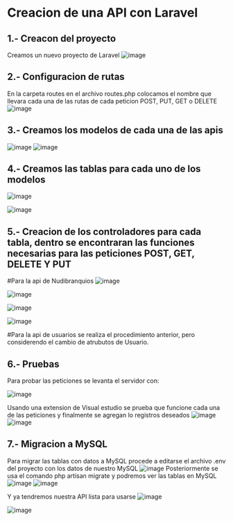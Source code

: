 # Creacion de una API con Laravel
## 1.- Creacon del proyecto
 Creamos un nuevo proyecto de Laravel
![image](https://github.com/user-attachments/assets/d4025963-0adc-4280-8bc7-522ca1de45e2)

## 2.- Configuracion de rutas
En la carpeta routes en el archivo routes.php colocamos el nombre que llevara cada una de las rutas de cada peticion POST, PUT, GET o DELETE 
![image](https://github.com/user-attachments/assets/51bff22c-d7cb-48c8-8311-455e1e96533d)

## 3.- Creamos los modelos de cada una de las apis
![image](https://github.com/user-attachments/assets/fc955131-3514-43ab-ba73-b280f18bba76)
![image](https://github.com/user-attachments/assets/48e41ffa-c94d-4d8b-9f39-ea62968cb9f2)

## 4.- Creamos las tablas para cada uno de los modelos
![image](https://github.com/user-attachments/assets/a5f242ca-99ec-4518-a5b7-52b51830ec84)

![image](https://github.com/user-attachments/assets/950183e6-4e3a-47b5-bcfc-782c2334a6bc)

## 5.- Creacion de los controladores para cada tabla, dentro se encontraran las funciones necesarias para las peticiones POST, GET, DELETE Y PUT
#Para la api de Nudibranquios
![image](https://github.com/user-attachments/assets/f3fce47b-be5e-40b3-956a-e2738f024a4e)


![image](https://github.com/user-attachments/assets/88885a74-7287-4cf5-b61c-fb43c6379d9b)

![image](https://github.com/user-attachments/assets/b6eb3df2-7b88-4152-b783-aa5a5b5ef2c1)

![image](https://github.com/user-attachments/assets/dea4edb5-7645-48ec-92e5-e5b34eeb61be)

#Para la api de usuarios se realiza el procedimiento anterior, pero considerendo el cambio de atrubutos de Usuario.

## 6.- Pruebas
Para probar las peticiones se levanta el servidor con:

![image](https://github.com/user-attachments/assets/9fa047fb-ff0d-4acb-a0fc-dc0159c6e544)

Usando una extension de Visual estudio se prueba que funcione cada una de las peticiones y finalmente se agregan lo registros deseados
![image](https://github.com/user-attachments/assets/797b462e-22eb-403a-be8d-7efff3aabe5c)
![image](https://github.com/user-attachments/assets/42518319-a25b-4771-bf68-451b9213d102)

## 7.- Migracion a MySQL
Para migrar las tablas con datos a MySQL procede a editarse el archivo .env del proyecto con los datos de nuestro MySQL
![image](https://github.com/user-attachments/assets/139368a3-aeed-49de-b3f3-b1d013fe3cf0)
 Posteriormente se usa el comando php artisan migrate y podremos ver las tablas en MySQL
 ![image](https://github.com/user-attachments/assets/3fa4e132-239d-4556-a977-89d9b3ea5318)
![image](https://github.com/user-attachments/assets/7395a725-411f-444e-a4cc-ab39a8075cb8)

Y ya tendremos nuestra API lista para usarse
![image](https://github.com/user-attachments/assets/a4db071b-4e71-4c5a-8da4-5edfc5490c80)

![image](https://github.com/user-attachments/assets/af39e252-1dba-4691-97ad-d06ab20f655c)









